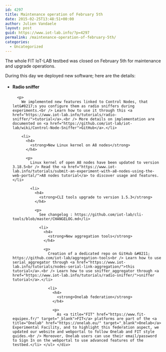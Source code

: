 ```yaml
---
id: 4297
title: Maintenance operation of February 5th
date: 2015-02-25T13:48:51+00:00
author: Julien Vandaele
layout: post
guid: https://www.iot-lab.info/?p=4297
permalink: /maintenance-operation-of-february-5th/
categories:
  - Uncategorized
---
```

<div class="pf-content">
  <p>
    The whole FIT IoT-LAB testbed was closed on February 5th for maintenance and upgrade operations.
  </p>
  
  <p>
    During this day we deployed new software; here are the details:
  </p>
  
  <ul>
    <li>
      <h4>
        <strong>Radio sniffer</strong>
      </h4>
      
      <p>
        We implemented new features linked to Control Nodes, that let&#8217;s you configure them as radio sniffers during experiments.<br /> Learn how to use it through this <a href="https://www.iot-lab.info/tutorials/radio-sniffer/">tutorial</a>.<br /> More details on implementation are documented on <a href="https://github.com/iot-lab/iot-lab/wiki/Control-Node-Sniffer">GitHub</a>.</li> 
        
        <li>
          <h4>
            <strong>New Linux kernel on A8 nodes</strong>
          </h4>
          
          <p>
            Linux kernel of open A8 nodes have been updated to version 3.18.5<br /> Read the <a href="https://www.iot-lab.info/tutorials/submit-an-experiment-with-a8-nodes-using-the-web-portal/">A8 nodes tutorial</a> to discover usage and features.</li> 
            
            <li>
              <h4>
                <strong>CLI tools upgrade to version 1.5.3</strong>
              </h4>
              
              <p>
                See changelog : https://github.com/iot-lab/cli-tools/blob/master/CHANGELOG.md</li> 
                
                <li>
                  <h4>
                    <strong>New aggregation tools</strong>
                  </h4>
                  
                  <p>
                    Creation of a dedicated repo on GitHub &#8211; https://github.com/iot-lab/aggregation-tools<br /> Learn how to use serial_aggregator through <a href="https://www.iot-lab.info/tutorials/nodes-serial-link-aggregation/">this tutorial</a>.<br /> Learn how to use sniffer_aggregator through <a href="https://www.iot-lab.info/tutorials/radio-sniffer/">sniffer tutorial</a>.</li> 
                    
                    <li>
                      <h4>
                        <strong>Onelab federation</strong>
                      </h4>
                      
                      <p>
                        As <a title="FIT" href="https://www.fit-equipex.fr/" target="_blank">FIT</a> platforms are part of the <a title="Onelab" href="https://onelab.eu/" target="_blank">Onelab</a> Experimental Facility, and to highlight this federation aspect, we updated our website and webportal to follow Onelab and FIT style guides.<br /> Moreover, Onelab users can use their email/password to Sign In on the webportal to use advanced features of the testbed.</li> </ul> </div>